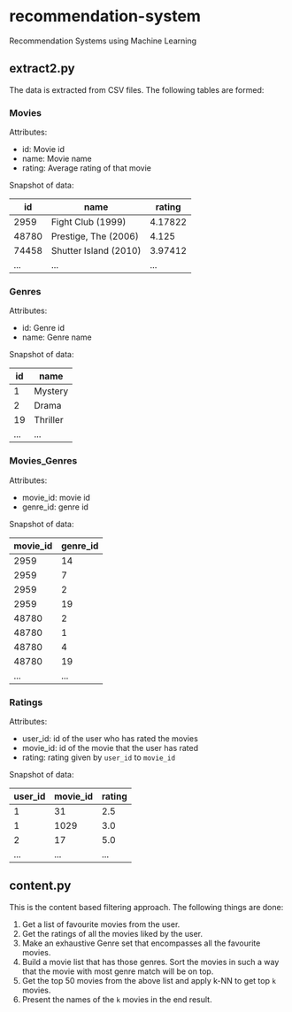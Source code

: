 # recommendation-system
Recommendation Systems using Machine Learning

## extract2.py
The data is extracted from CSV files. The following tables are formed:

### Movies

Attributes:

- id: Movie id
- name: Movie name
- rating: Average rating of that movie

Snapshot of data:

| id    | name                  | rating    |
|-------|-----------------------|-----------|
| 2959  | Fight Club (1999)     | 4.17822   |
| 48780 | Prestige, The (2006)  | 4.125     |
| 74458 | Shutter Island (2010) | 3.97412   |
| ...   | ...                   | ...       |

### Genres

Attributes:

- id: Genre id
- name: Genre name

Snapshot of data:

| id    | name      |
|-------|-----------|
| 1     | Mystery   |
| 2     | Drama     |
| 19    | Thriller  |
| ...   | ...       |

### Movies_Genres

Attributes:

- movie_id: movie id
- genre_id: genre id

Snapshot of data:

| movie_id  | genre_id  |
|-----------|-----------|
| 2959      | 14        |
| 2959      | 7         |
| 2959      | 2         |
| 2959      | 19        |
| 48780     | 2         |
| 48780     | 1         |
| 48780     | 4         |
| 48780     | 19        |
| ...       | ...       |


### Ratings

Attributes:

- user_id: id of the user who has rated the movies
- movie_id: id of the movie that the user has rated
- rating: rating given by `user_id` to `movie_id`

Snapshot of data:

| user_id   | movie_id  | rating    |
|-----------|-----------|-----------|
| 1         | 31        | 2.5       |
| 1         | 1029      | 3.0       |
| 2         | 17        | 5.0       |
| ...       | ...       | ...       |


## content.py

This is the content based filtering approach. The following things are done:

1. Get a list of favourite movies from the user.
2. Get the ratings of all the movies liked by the user.
3. Make an exhaustive Genre set that encompasses all the favourite movies.
4. Build a movie list that has those genres. Sort the movies in such a way that the movie with most genre match will be on top.
5. Get the top 50 movies from the above list and apply k-NN to get top `k` movies.
6. Present the names of the `k` movies in the end result.
